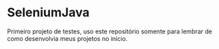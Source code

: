 # SeleniumJava

Primeiro projeto de testes, uso este repositório somente para lembrar de como desenvolvia meus projetos no início.
